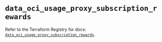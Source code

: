 # `data_oci_usage_proxy_subscription_rewards`

Refer to the Terraform Registry for docs: [`data_oci_usage_proxy_subscription_rewards`](https://registry.terraform.io/providers/oracle/oci/6.18.0/docs/data-sources/usage_proxy_subscription_rewards).

